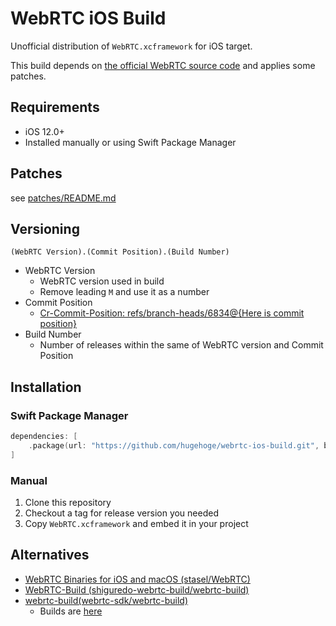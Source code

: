 WebRTC iOS Build
===

Unofficial distribution of `WebRTC.xcframework` for iOS target.

This build depends on [the official WebRTC source code](https://webrtc.googlesource.com/src/) and applies some patches.

## Requirements

- iOS 12.0+
- Installed manually or using Swift Package Manager

## Patches

see [patches/README.md](./patches/README.md)

## Versioning

```
(WebRTC Version).(Commit Position).(Build Number)
```

- WebRTC Version
  - WebRTC version used in build
  - Remove leading `M` and use it as a number
- Commit Position
  - [Cr-Commit-Position: refs/branch-heads/6834@{Here is commit position}](https://webrtc.googlesource.com/src/+/afaf497805cbb502da89991c2dcd783201efdd08)
- Build Number
  - Number of releases within the same of WebRTC version and Commit Position

## Installation
### Swift Package Manager

```swift
dependencies: [
    .package(url: "https://github.com/hugehoge/webrtc-ios-build.git", branch: "main")
]
```

### Manual

1. Clone this repository
1. Checkout a tag for release version you needed
1. Copy `WebRTC.xcframework` and embed it in your project

## Alternatives

- [WebRTC Binaries for iOS and macOS (stasel/WebRTC)](https://github.com/stasel/WebRTC)
- [WebRTC-Build (shiguredo-webrtc-build/webrtc-build)](https://github.com/shiguredo-webrtc-build/webrtc-build)
- [webrtc-build(webrtc-sdk/webrtc-build)](https://github.com/webrtc-sdk/webrtc-build)
    - Builds are [here](https://github.com/webrtc-sdk/Specs)

